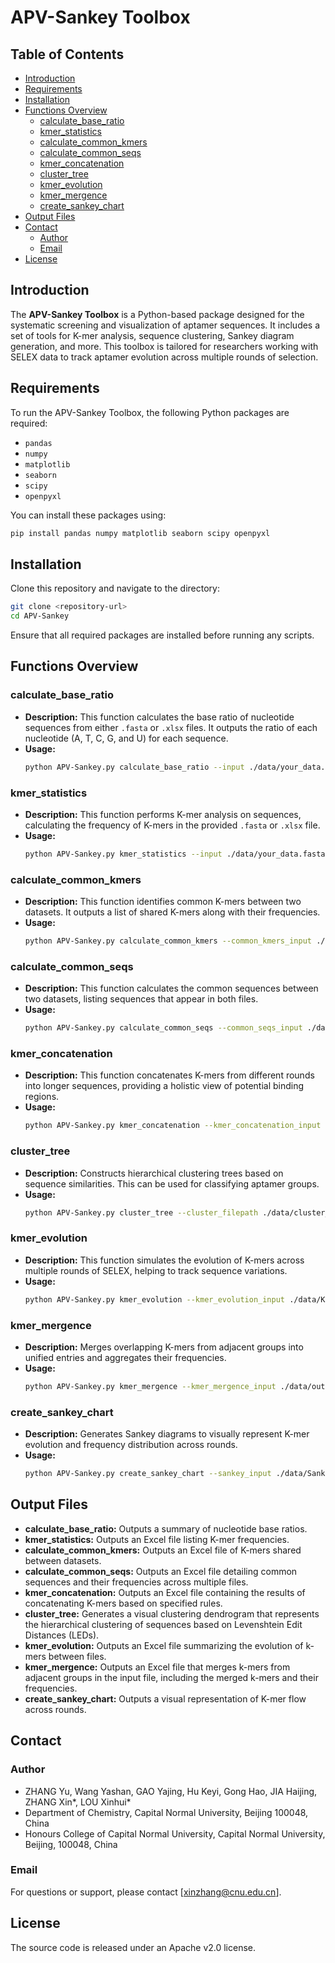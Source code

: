 
# APV-Sankey Toolbox

## Table of Contents
- [Introduction](#introduction)
- [Requirements](#requirements)
- [Installation](#installation)
- [Functions Overview](#functions-overview)
  - [calculate_base_ratio](#calculate_base_ratio)
  - [kmer_statistics](#kmer_statistics)
  - [calculate_common_kmers](#calculate_common_kmers)
  - [calculate_common_seqs](#calculate_common_seqs)
  - [kmer_concatenation](#kmer_concatenation)
  - [cluster_tree](#cluster_tree)
  - [kmer_evolution](#kmer_evolution)
  - [kmer_mergence](#kmer_mergence)
  - [create_sankey_chart](#create_sankey_chart)
- [Output Files](#output-files)
- [Contact](#contact)
  - [Author](#Author)
  - [Email](#Email)
- [License](#license)



## Introduction
The **APV-Sankey Toolbox** is a Python-based package designed for the systematic screening and visualization of aptamer sequences. It includes a set of tools for K-mer analysis, sequence clustering, Sankey diagram generation, and more. This toolbox is tailored for researchers working with SELEX data to track aptamer evolution across multiple rounds of selection.


## Requirements
To run the APV-Sankey Toolbox, the following Python packages are required:
- `pandas`
- `numpy`
- `matplotlib`
- `seaborn`
- `scipy`
- `openpyxl`

You can install these packages using:
```bash
pip install pandas numpy matplotlib seaborn scipy openpyxl
```


## Installation
Clone this repository and navigate to the directory:
```bash
git clone <repository-url>
cd APV-Sankey
```

Ensure that all required packages are installed before running any scripts.


## Functions Overview

### calculate_base_ratio
- **Description:** This function calculates the base ratio of nucleotide sequences from either `.fasta` or `.xlsx` files. It outputs the ratio of each nucleotide (A, T, C, G, and U) for each sequence.
- **Usage:**
  ```bash
  python APV-Sankey.py calculate_base_ratio --input ./data/your_data.fasta
  ```

### kmer_statistics
- **Description:** This function performs K-mer analysis on sequences, calculating the frequency of K-mers in the provided `.fasta` or `.xlsx` file.
- **Usage:**
  ```bash
  python APV-Sankey.py kmer_statistics --input ./data/your_data.fasta --output ./results/kmer_statistics.xlsx
  ```

### calculate_common_kmers
- **Description:** This function identifies common K-mers between two datasets. It outputs a list of shared K-mers along with their frequencies.
- **Usage:**
  ```bash
  python APV-Sankey.py calculate_common_kmers --common_kmers_input ./data/Kmer_data1.xlsx ./data/Kmer_data2.xlsx --common_kmers_output ./results/calculate_common_kmers.xlsx
  ```

### calculate_common_seqs
- **Description:** This function calculates the common sequences between two datasets, listing sequences that appear in both files.
- **Usage:**
  ```bash
  python APV-Sankey.py calculate_common_seqs --common_seqs_input ./data/your_data1.xlsx ./data/your_data2.xlsx --common_seqs_output ./results/calculate_common_seqs.xlsx
  ```

### kmer_concatenation
- **Description:** This function concatenates K-mers from different rounds into longer sequences, providing a holistic view of potential binding regions.
- **Usage:**
  ```bash
  python APV-Sankey.py kmer_concatenation --kmer_concatenation_input ./data/Kmer_data.xlsx --kmer_concatenation_output ./results/kmer_concatenation.xlsx
  ```

### cluster_tree
- **Description:** Constructs hierarchical clustering trees based on sequence similarities. This can be used for classifying aptamer groups.
- **Usage:**
  ```bash
  python APV-Sankey.py cluster_tree --cluster_filepath ./data/cluster_data.xlsx
  ```

### kmer_evolution
- **Description:** This function simulates the evolution of K-mers across multiple rounds of SELEX, helping to track sequence variations.
- **Usage:**
  ```bash
  python APV-Sankey.py kmer_evolution --kmer_evolution_input ./data/Kmer_data1.xlsx ./data/Kmer_data2.xlsx --kmer_evolution_output ./results/kmer_evolution.xlsx
  ```

### kmer_mergence
- **Description:** Merges overlapping K-mers from adjacent groups into unified entries and aggregates their frequencies.
- **Usage:**
  ```bash
  python APV-Sankey.py kmer_mergence --kmer_mergence_input ./data/outputs/kmer_evolution.xlsx --kmer_mergence_output ./results/kmer_mergence.xlsx
  ```

### create_sankey_chart
- **Description:** Generates Sankey diagrams to visually represent K-mer evolution and frequency distribution across rounds.
- **Usage:**
  ```bash
  python APV-Sankey.py create_sankey_chart --sankey_input ./data/Sankey.xlsx
  ```


## Output Files
- **calculate_base_ratio:** Outputs a summary of nucleotide base ratios.
- **kmer_statistics:** Outputs an Excel file listing K-mer frequencies.
- **calculate_common_kmers:** Outputs an Excel file of K-mers shared between datasets.
- **calculate_common_seqs:** Outputs an Excel file detailing common sequences and their frequencies across multiple files.
- **kmer_concatenation:** Outputs an Excel file containing the results of concatenating K-mers based on specified rules.
- **cluster_tree:** Generates a visual clustering dendrogram that represents the hierarchical clustering of sequences based on Levenshtein Edit Distances (LEDs).
- **kmer_evolution:** Outputs an Excel file summarizing the evolution of k-mers between files.
- **kmer_mergence:** Outputs an Excel file that merges k-mers from adjacent groups in the input file, including the merged k-mers and their frequencies.
- **create_sankey_chart:** Outputs a visual representation of K-mer flow across rounds.


## Contact

### Author
* ZHANG Yu, Wang Yashan, GAO Yajing, Hu Keyi, Gong Hao, JIA Haijing, ZHANG Xin*, LOU Xinhui*
* Department of Chemistry, Capital Normal University, Beijing 100048, China
* Honours College of Capital Normal University, Capital Normal University, Beijing, 100048, China

### Email
For questions or support, please contact [xinzhang@cnu.edu.cn].


## License
The source code is released under an Apache v2.0 license.